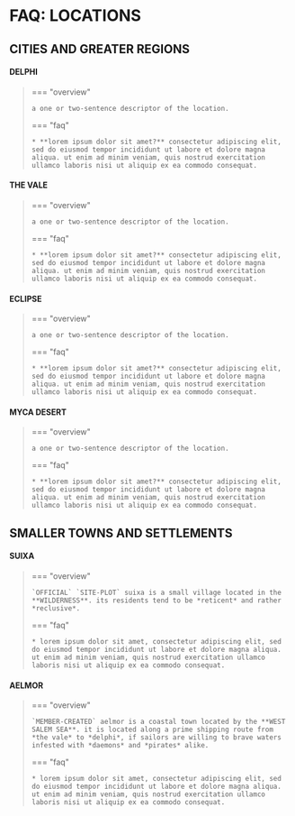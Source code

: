 # FAQ: LOCATIONS
## CITIES AND GREATER REGIONS

#### DELPHI
> === "overview"
> 
>     a one or two-sentence descriptor of the location.
>     
> === "faq"
> 
>     * **lorem ipsum dolor sit amet?** consectetur adipiscing elit, sed do eiusmod tempor incididunt ut labore et dolore magna aliqua. ut enim ad minim veniam, quis nostrud exercitation ullamco laboris nisi ut aliquip ex ea commodo consequat.

#### THE VALE
> === "overview"
> 
>     a one or two-sentence descriptor of the location.
>     
> === "faq"
> 
>     * **lorem ipsum dolor sit amet?** consectetur adipiscing elit, sed do eiusmod tempor incididunt ut labore et dolore magna aliqua. ut enim ad minim veniam, quis nostrud exercitation ullamco laboris nisi ut aliquip ex ea commodo consequat.

#### ECLIPSE
> === "overview"
> 
>     a one or two-sentence descriptor of the location.
>     
> === "faq"
> 
>     * **lorem ipsum dolor sit amet?** consectetur adipiscing elit, sed do eiusmod tempor incididunt ut labore et dolore magna aliqua. ut enim ad minim veniam, quis nostrud exercitation ullamco laboris nisi ut aliquip ex ea commodo consequat.

#### MYCA DESERT
> === "overview"
> 
>     a one or two-sentence descriptor of the location.
>     
> === "faq"
> 
>     * **lorem ipsum dolor sit amet?** consectetur adipiscing elit, sed do eiusmod tempor incididunt ut labore et dolore magna aliqua. ut enim ad minim veniam, quis nostrud exercitation ullamco laboris nisi ut aliquip ex ea commodo consequat.

## SMALLER TOWNS AND SETTLEMENTS

#### SUIXA
> === "overview"
> 
>     `OFFICIAL` `SITE-PLOT` suixa is a small village located in the **WILDERNESS**. its residents tend to be *reticent* and rather *reclusive*.
>     
> === "faq"
> 
>     * lorem ipsum dolor sit amet, consectetur adipiscing elit, sed do eiusmod tempor incididunt ut labore et dolore magna aliqua. ut enim ad minim veniam, quis nostrud exercitation ullamco laboris nisi ut aliquip ex ea commodo consequat.

#### AELMOR
> === "overview"
> 
>     `MEMBER-CREATED` aelmor is a coastal town located by the **WEST SALEM SEA**. it is located along a prime shipping route from *the vale* to *delphi*, if sailors are willing to brave waters infested with *daemons* and *pirates* alike.
>     
> === "faq"
> 
>     * lorem ipsum dolor sit amet, consectetur adipiscing elit, sed do eiusmod tempor incididunt ut labore et dolore magna aliqua. ut enim ad minim veniam, quis nostrud exercitation ullamco laboris nisi ut aliquip ex ea commodo consequat.